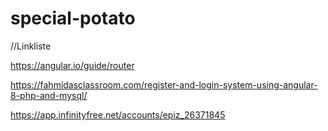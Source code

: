 # special-potato

//Linkliste

https://angular.io/guide/router

https://fahmidasclassroom.com/register-and-login-system-using-angular-8-php-and-mysql/


https://app.infinityfree.net/accounts/epiz_26371845

